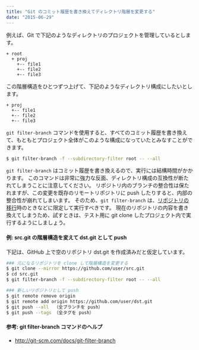 ```yaml
---
title: "Git のコミット履歴を書き換えてディレクトリ階層を変更する"
date: "2015-06-29"
---
```


例えば、Git で下記のようなディレクトリのプロジェクトを管理しているとします。

```
+ root
  + proj
    +-- file1
    +-- file2
    +-- file3
```

この階層構造をひとつずつ上げて、下記のようなディレクトリ構成にしたいとします。

```
+ proj
  +-- file1
  +-- file2
  +-- file3
```

`git filter-branch` コマンドを使用すると、すべてのコミット履歴を書き換えて、もともとプロジェクト全体がこのような構成になっていたとみなすことができます。

```sh
$ git filter-branch -f --subdirectory-filter root -- --all
```

`git filter-branch` はコミット履歴を書き換えるので、実行には結構時間がかかります。
このコマンドは非常に強力な反面、ディレクトリ構成の互換性が断たれてしまうことに注意してください。
リポジトリ内のブランチの整合性は保たれますが、この変更を既存のリモートリポジトリに push したりすると、内部の整合性が崩れてしまいます。
そのため、`git filter-branch` は、[リポジトリの移行](git-relocate-repository.html)時のときなどに限定して実行すべきです。
現在のリポジトリの内容を書き換えてしまうため、試すときは、テスト用に git clone したプロジェクト内で実行するようにしましょう。


#### 例: src.git の階層構造を変えて dst.git として push
下記は、GitHub 上で空のリポジトリ dst.git を作成済みだと仮定しています。

```sh
### 元になるリポジトリを clone して階層構造を変更する
$ git clone --mirror https://github.com/user/src.git
$ cd src.git
$ git filter-branch -f --subdirectory-filter root -- --all

### 新しいリポジトリとして push
$ git remote remove origin
$ git remote add origin https://github.com/user/dst.git
$ git push --all  （全ブランチを push）
$ git push --tags （全タグを push）
```

#### 参考: git filter-branch コマンドのヘルプ

* http://git-scm.com/docs/git-filter-branch
